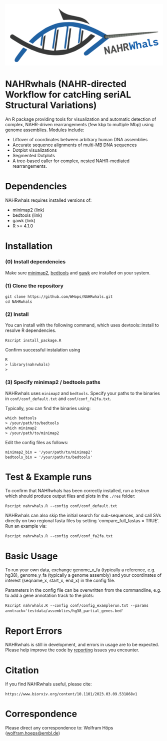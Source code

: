 <img src="https://github.com/WHops/NAHRwhals/blob/main/NAHRwhals.png?raw=true">


# NAHRwhals (NAHR-directed Workflow for catcHing seriAL Structural Variations)
An R package providing tools for visualization and automatic detection of complex, NAHR-driven rearrangements (few kbp to multiple Mbp) using genome assemblies. Modules include:

- Liftover of coordinates between arbitrary human DNA assemblies
- Accurate sequence alignments of multi-MB DNA sequences
- Dotplot visualizations 
- Segmented Dotplots
- A tree-based caller for complex, nested NAHR-mediated rearrangements. 


# Dependencies

NAHRwhals requires installed versions of: 
- minimap2 (link)
- bedtools (link)
- gawk (link)
- R >= 4.1.0
#  Installation


### (0) Install dependencies
Make sure [minimap2](https://github.com/lh3/minimap2), [bedtools](https://bedtools.readthedocs.io/en/latest/content/quick-start.html) and [gawk](https://formulae.brew.sh/formula/gawk) are installed on your system.


### (1) Clone the repository

```
git clone https://github.com/WHops/NAHRwhals.git
cd NAHRwhals
```
### (2) Install 

You can install with the following command, which uses devtools::install to resolve R dependencies. 

`Rscript install_package.R`

Confirm successful instalation using

```
R
> library(nahrwhals)
>
```

### (3) Specify minimap2 / bedtools paths
NAHRwhals uses `minimap2` and `bedtools`. Specify your paths to the binaries in `conf/conf_default.txt` and `conf/conf_fa2fa.txt`. 

Typically, you can find the binaries using:
``` 
which bedtools
> /your/path/to/bedtools
which minimap2
> /your/path/to/minimap2
```

Edit the config files as follows:
```
minimap2_bin = '/your/path/to/minimap2'
bedtools_bin = '/your/path/to/bedtools'
```


#  Test & Example runs

To confirm that NAHRwhals has been correctly installed, run a testrun which should produce output files and plots in the `./res` folder: 

```Rscript nahrwhals.R --config conf/conf_default.txt```



NAHRwhals can also skip the initial search for sub-sequences, and call SVs directly on two regional fasta files by setting `compare_full_fastas = TRUE'. Run an example via: 

```Rscript nahrwhals.R --config conf/conf_fa2fa.txt```


# Basic Usage

To run your own data, exchange genome_x_fa (typically a reference, e.g. hg38), genome_y_fa (typically a genome assembly) and your coordinates of interest (seqname_x, start_x, end_x) in the config file.  

Parameters in the config file can be overwritten from the commandline, e.g. to add a gene annotation track to the plots:

```Rscript nahrwhals.R --config conf/config_examplerun.txt --params anntrack='testdata/assemblies/hg38_partial_genes.bed'```


# Report Errors

NAHRwhals is still in development, and errors in usage are to be expected. 
Please help improve the code by [reporting](https://github.com/WHops/nahrchainer/issues/new) issues you encounter.

# Citation

If you find NAHRwhals useful, please cite:

`https://www.biorxiv.org/content/10.1101/2023.03.09.531868v1`



# Correspondence


Please direct any correspondence to: Wolfram Höps (wolfram.hoeps@embl.de)